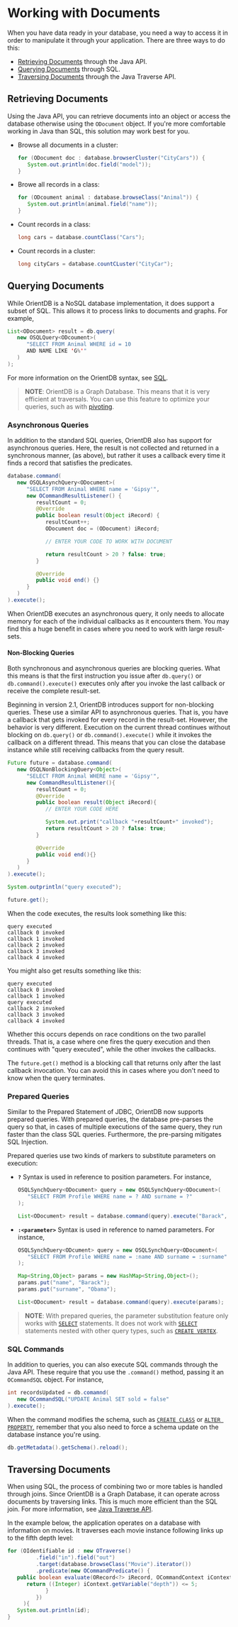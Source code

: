 # Working with Documents

When you have data ready in your database, you need a way to access it in order to manipulate it through your application.  There are three ways to do this:

- [Retrieving Documents](#retrieving-documents) through the Java API.
- [Querying Documents](#querying-documents) through SQL.
- [Traversing Documents](#traversing-documents) through the Java Traverse API.


## Retrieving Documents

Using the Java API, you can retrieve documents into an object or access the database otherwise using the `ODocument` object.  If you're more comfortable working in Java than SQL, this solution may work best for you.

- Browse all documents in a cluster:

  ```java
  for (ODocument doc : database.browserCluster("CityCars")) {
     System.out.println(doc.field("model"));
  }
  ```

- Browe all records in a class:

  ```java
  for (ODcoument animal : database.browseClass("Animal")) {
     System.out.println(animal.field("name"));
  }
  ```

- Count records in a class:

  ```java
  long cars = database.countClass("Cars");
  ```

- Count records in a cluster:

  ```java
  long cityCars = database.countCLuster("CityCar");
  ```


## Querying Documents

While OrientDB is a NoSQL database implementation, it does support a subset of SQL.  This allows it to process links to documents and graphs.  For example,

```java
List<ODocument> result = db.query(
   new OSQLQuery<ODcoument>(
      "SELECT FROM Animal WHERE id = 10
      AND NAME LIKE 'G%'"
   )
);
```

For more information on the OrientDB syntax, see [SQL](SQL.md).

>**NOTE**: OrientDB is a Graph Database.  This means that it is very efficient at traversals.  You can use this feature to optimize your queries, such as with [pivoting](Pivoting-With-Query.md).

### Asynchronous Queries

In addition to the standard SQL queries, OrientDB also has support for asynchronous queries.  Here, the result is not collected and returned in a synchronous manner, (as above), but rather it uses a callback every time it finds a record that satisfies the predicates.

```java
database.command(
   new OSQLAsynchQuery<ODocument>(
      "SELECT FROM Animal WHERE name = 'Gipsy'",
      new OCommandResultListener() {
         resultCount = 0;
         @Override
         public boolean result(Object iRecord) {
            resultCount++;
            ODocument doc = (ODocument) iRecord;

            // ENTER YOUR CODE TO WORK WITH DOCUMENT

            return resultCount > 20 ? false: true;
         }

         @Override
         public void end() {}
      }
   )
).execute();
```

When OrientDB executes an asynchronous query, it only needs to allocate memory for each of the individual callbacks as it encounters them.  You may find this a huge benefit in cases where you need to work with large result-sets.


#### Non-Blocking Queries

Both synchronous and asynchronous queries are blocking queries.  What this means is that the first instruction you issue after `db.query()` or `db.command().execute()` executes only after you invoke the last callback or receive the complete result-set.

Beginning in version 2.1, OrientDB introduces support for non-blocking queries.  These use a similar API to asynchronous queries.  That is, you have a callback that gets invoked for every record in the result-set.  However, the behavior is very different.  Execution on the current thread continues without blocking on `db.query()` or `db.command().execute()` while it invokes the callback on a different thread.  This means that you can close the database instance while still receiving callbacks from the query result.

```java
Future future = database.command(
   new OSQLNonBlockingQuery<Object>(
      "SELECT FROM Animal WHERE name = 'Gipsy'",
      new CommandResultListener(){
         resultCount = 0;
         @Override
         public boolean result(Object iRecord){
            // ENTER YOUR CODE HERE

            System.out.print("callback "+resultCount+" invoked");
            return resultCount > 20 ? false: true;
         }

         @Override
         public void end(){}
      }
   )
).execute();

System.outprintln("query executed");

future.get();
```

When the code executes, the results look something like this:

```
query executed
callback 0 invoked
callback 1 invoked
callback 2 invoked
callback 3 invoked
callback 4 invoked
```

You might also get results something like this:

```
query executed
callback 0 invoked
callback 1 invoked
query executed
callback 2 invoked
callback 3 invoked
callback 4 invoked
```

Whether this occurs depends on race conditions on the two parallel threads.  That is, a case where one fires the query execution and then continues with "query executed", while the other invokes the callbacks.

The `future.get()` method is a blocking call that returns only after the last callback invocation.  You can avoid this in cases where you don't need to know when the query terminates.


### Prepared Queries

Similar to the Prepared Statement of JDBC, OrientDB now supports prepared queries.  With prepared queries, the database pre-parses the query so that, in cases of multiple executions of the same query, they run faster than the class SQL queries.  Furthermore, the pre-parsing mitigates SQL Injection.

Prepared queries use two kinds of markers to substitute parameters on execution:

- **`?`** Syntax is used in reference to position parameters. For instance,

  ```java
  OSQLSynchQuery<ODocument> query = new OSQLSynchQuery<ODocument>(
     "SELECT FROM Profile WHERE name = ? AND surname = ?"
  );

  List<ODocument> result = database.command(query).execute("Barack", "Obama");
  ```

- **`:<parameter>`** Syntax is used in reference to named parameters.  For instance,

  ```java
  OSQLSynchQuery<ODcument> query = new OSQLSynchQuery<ODocument>(
     "SELECT FROM Profile WHERE name = :name AND surname = :surname"
  );

  Map<String,Object> params = new HashMap<String,Object>();
  params.put("name", "Barack");
  params.put("surname", "Obama");

  List<ODocument> result = database.command(query).execute(params);
  ```


>**NOTE**: With prepared queries, the parameter substitution feature only works with [`SELECT`](SQL-Query.md) statements.  It does not work with [`SELECT`](SQL-Query.md) statements nested with other query types, such as [`CREATE VERTEX`](SQL-Create-Vertex.md).

### SQL Commands

In addition to queries, you can also execute SQL commands through the Java API.  These require that you use the `.command()` method, passing it an `OCommandSQL` object.  For instance,

```java
int recordsUpdated = db.comamnd(
   new OCommandSQL("UPDATE Animal SET sold = false"
).execute();
```

When the command modifies the schema, such as [`CREATE CLASS`](SQL-Create-Class.md) or [`ALTER PROPERTY`](SQL-Alter-Property.md), remember that you also need to force a schema update on the database instance you're using.

```java
db.getMetadata().getSchema().reload();
```

## Traversing Documents

When using SQL, the process of combining two or more tables is handled through joins.  Since OrientDB is a Graph Database, it can operate across documents by traversing links.  This is much more efficient than the SQL join.  For more information, see [Java Traverse API](Java-Traverse.md).

In the example below, the application operates on a database with information on movies.  It traverses each movie instance following links up to the fifth depth level:

```java
for (OIdentifiable id : new OTraverse()
         .field("in").field("out")
         .target(database.browseClass("Movie").iterator())
         .predicate(new OCommandPredicate() {
   public boolean evaluate(ORecord<?> iRecord, OCommandContext iContext) {
      return ((Integer) iContext.getVariable("depth")) <= 5;
            }
         })
     ){
   System.out.println(id);
}
```


